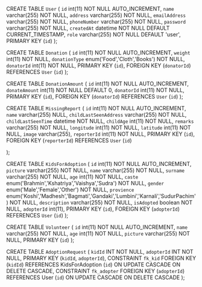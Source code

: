 
CREATE TABLE `User` (
  `id` int(11) NOT NULL AUTO_INCREMENT,
  `name` varchar(255) NOT NULL,
  `address` varchar(255) NOT NULL,
  `emailAddress` varchar(255) NOT NULL,
  `phoneNumber` varchar(255) NOT NULL,
  `password` varchar(255) NOT NULL,
  `createdAt` datetime NOT NULL DEFAULT CURRENT_TIMESTAMP,
  `role` varchar(255) NOT NULL DEFAULT 'user',
  PRIMARY KEY (`id`)
);


CREATE TABLE `Donation` (
`id` int(11) NOT NULL AUTO_INCREMENT,
`weight` int(11) NOT NULL,
`donationType` enum('Food','Cloth','Books') NOT NULL,
`donatorId` int(11) NOT NULL,
PRIMARY KEY (`id`),
FOREIGN KEY (`donatorId`) REFERENCES `User` (`id`)
);

CREATE TABLE `DonationAmount` (
`id` int(11) NOT NULL AUTO_INCREMENT,
`donateAmount` int(11) NOT NULL DEFAULT 0,
`donatorId` int(11) NOT NULL,
PRIMARY KEY (`id`),
FOREIGN KEY (`donatorId`) REFERENCES `User` (`id`)
);


CREATE TABLE `MissingReport` (
  `id` int(11) NOT NULL AUTO_INCREMENT,
  `name` varchar(255) NULL,
  `childLastSeenAddress` varchar(255) NOT NULL,
  `childLastSeenTime` datetime NOT NULL,
  `childAge` int(11) NOT NULL,
  `remarks` varchar(255) NOT NULL,
  `longitude` int(11) NOT NULL,
  `latitude` int(11) NOT NULL,
  `image` varchar(255),
  `reporterId` int(11) NOT NULL,
   PRIMARY KEY (`id`),
   FOREIGN KEY (`reporterId`) REFERENCES `User` (`id`)

);


CREATE TABLE `KidsForAdoption` (
  `id` int(11) NOT NULL AUTO_INCREMENT,
  `picture` varchar(255) NOT NULL,
  `name` varchar(255) NOT NULL,
  `surname` varchar(255) NOT NULL,
  `age` int(11) NOT NULL,
  `caste` enum('Brahmin','Kshatriya','Vaishya','Sudra') NOT NULL,
  `gender` enum('Male','Female','Other') NOT NULL,
  `provience` enum('Koshi','Madhesh','Bagmati','Gandaki','Lumbini','Karnali','SudurPachim') NOT NULL,
  `description` varchar(255) NOT NULL,
  `isAdopted` boolean NOT NULL,
  `adopterId` int(11),
   PRIMARY KEY (`id`),
   FOREIGN KEY (`adopterId`) REFERENCES `User` (`id`)
); 

CREATE TABLE `Volunteer` (
  `id` int(11) NOT NULL AUTO_INCREMENT,
  `name` varchar(255) NOT NULL,
  `age` int(11) NOT NULL,
  `picture` varchar(255) NOT NULL,
   PRIMARY KEY (`id`)
); 

CREATE TABLE `AdoptionRequest` (
  `kidId` INT NOT NULL,
  `adopterId` INT NOT NULL,
  PRIMARY KEY (`kidId`, `adopterId`),
  CONSTRAINT `fk_kid`
    FOREIGN KEY (`kidId`)
    REFERENCES KidsForAdoption (`id`)
    ON UPDATE CASCADE
    ON DELETE CASCADE,
  CONSTRAINT `fk_adopter`
    FOREIGN KEY (`adopterId`)
    REFERENCES User (`id`)
    ON UPDATE CASCADE
    ON DELETE CASCADE
);

